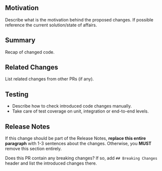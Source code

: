 ## Motivation

Describe what is the motivation behind the proposed changes.
If possible reference the current solution/state of affairs.

## Summary

Recap of changed code.

## Related Changes

List related changes from other PRs (if any).

## Testing

- Describe how to check introduced code changes manually.
- Take care of test coverage on unit, integration or end-to-end levels.

## Release Notes

If this change should be part of the Release Notes,
**replace this entire paragraph** with 1-3 sentences about the changes.
Otherwise, you **MUST** remove this section entirely.

Does this PR contain any breaking changes?
If so, add `## Breaking Changes` header and list the introduced changes there.
